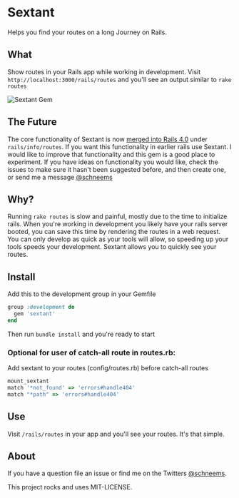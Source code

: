 # Sextant

Helps you find your routes on a long Journey on Rails.

## What

Show routes in your Rails app while working in development. Visit `http://localhost:3000/rails/routes` and you'll see an output similar to `rake routes`

![Sextant Gem](http://media.tumblr.com/tumblr_m42lwz86aB1qevexf.png)


## The Future

The core functionality of Sextant is now [merged into Rails 4.0](https://github.com/rails/rails/commit/8186754097e0cc54a8853f2a5c0d2b3fbf4ae059) under `rails/info/routes`. If you want this functionality in earlier rails use Sextant. I would like to improve that functionality and this gem is a good place to experiment. If you have ideas on functionality you would like, check the issues to make sure it hasn't been suggested before, and then create one, or send me a message [@schneems](http://twitter.com/schneems)

## Why?

Running `rake routes` is slow and painful, mostly due to the time to initialize rails. When you're working in development you likely have your rails server booted, you can save this time by rendering the routes in a web request. You can only develop as quick as your tools will allow, so speeding up your tools speeds your development. Sextant allows you to quickly see your routes.


## Install

Add this to the development group in your Gemfile

```ruby
group :development do
  gem 'sextant'
end
```

Then run `bundle install` and you're ready to start

### Optional for user of catch-all route in routes.rb:

Add sextant to your routes (config/routes.rb) before catch-all routes

```ruby
mount_sextant
match '*not_found' => 'errors#handle404'
match "*path" => 'errors#handle404'
```

## Use

Visit `/rails/routes` in your app and you'll see your routes. It's that simple.


## About

If you have a question file an issue or find me on the Twitters [@schneems](http://twitter.com/schneems).

This project rocks and uses MIT-LICENSE.